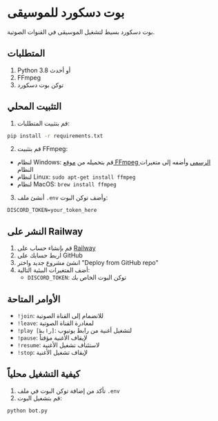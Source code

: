 # بوت دسكورد للموسيقى

بوت دسكورد بسيط لتشغيل الموسيقى في القنوات الصوتية.

## المتطلبات

1. Python 3.8 أو أحدث
2. FFmpeg
3. توكن بوت دسكورد

## التثبيت المحلي

1. قم بتثبيت المتطلبات:
```bash
pip install -r requirements.txt
```

2. قم بتثبيت FFmpeg:
- لنظام Windows: قم بتحميله من [موقع FFmpeg الرسمي](https://ffmpeg.org/download.html) وأضفه إلى متغيرات النظام
- لنظام Linux: `sudo apt-get install ffmpeg`
- لنظام MacOS: `brew install ffmpeg`

3. أنشئ ملف `.env` وأضف توكن البوت:
```
DISCORD_TOKEN=your_token_here
```

## النشر على Railway

1. قم بإنشاء حساب على [Railway](https://railway.app/)
2. اربط حسابك على GitHub
3. انشئ مشروع جديد واختر "Deploy from GitHub repo"
4. أضف المتغيرات البيئية التالية:
   - `DISCORD_TOKEN`: توكن البوت الخاص بك

## الأوامر المتاحة

- `!join`: للانضمام إلى القناة الصوتية
- `!leave`: لمغادرة القناة الصوتية
- `!play [رابط]`: لتشغيل أغنية من رابط يوتيوب
- `!pause`: لإيقاف الأغنية مؤقتاً
- `!resume`: لاستئناف تشغيل الأغنية
- `!stop`: لإيقاف تشغيل الأغنية

## كيفية التشغيل محلياً

1. تأكد من إضافة توكن البوت في ملف `.env`
2. قم بتشغيل البوت:
```bash
python bot.py
``` 